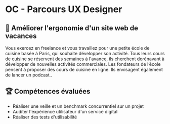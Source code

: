 # OC - Parcours UX Designer

## 📝 Améliorer l'ergonomie d'un site web de vacances
Vous exercez en freelance et vous travaillez pour une petite école de cuisine basée à Paris, qui souhaite développer son activité. Tous leurs cours de cuisine se réservent des semaines à l'avance, ils cherchent dorénavant à développer de nouvelles activités commerciales. Les fondateurs de l’école pensent à proposer des cours de cuisine en ligne. Ils envisagent également de lancer un podcast..

## 🏆 Compétences évaluées 
* Réaliser une veille et un benchmark concurrentiel sur un projet
* Auditer l'expérience utilisateur d'un service digital
* Réaliser des tests d'utilisabilité
